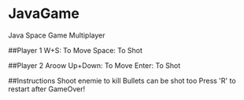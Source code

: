 # JavaGame
Java Space Game Multiplayer


##Player 1 
W+S: To Move
Space: To Shot


##Player 2 
Aroow Up+Down: To Move
Enter: To Shot

##Instructions 
Shoot enemie to kill
Bullets can be shot too
Press 'R' to restart after GameOver!